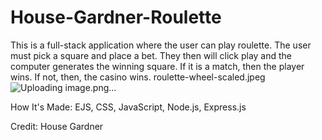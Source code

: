 # House-Gardner-Roulette

This is a full-stack application where the user can play roulette. The user must pick a square and place a bet. They then will click play and the computer generates the winning square. If it is a match, then the player wins. If not, then, the casino wins.
roulette-wheel-scaled.jpeg![Uploading image.png…]()

How It's Made:
EJS, CSS, JavaScript, Node.js, Express.js

Credit:
House Gardner
